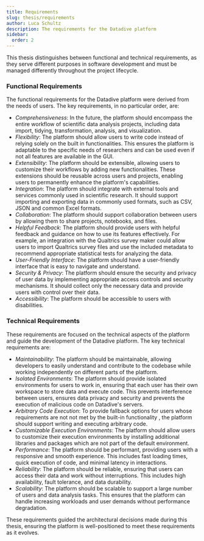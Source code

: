 ```yaml
---
title: Requirements
slug: thesis/requirements
author: Luca Schultz
description: The requirements for the Datadive platform
sidebar:
  order: 2
---
```


This thesis distinguishes between functional and technical requirements, as they serve different purposes in software development and must be managed differently throughout the project lifecycle.

### Functional Requirements

The functional requirements for the Datadive platform were derived from the needs of users. The key requirements, in no particular order, are:

- _Comprehensiveness_: In the future, the platform should encompass the entire workflow of scientific data analysis projects, including data import, tidying, transformation, analysis, and visualization.
- _Flexibility_: The platform should allow users to write code instead of relying solely on the built in functionalities. This ensures the platform is adaptable to the specific needs of researchers and can be used even if not all features are available in the GUI.
- _Extensibility_: The platform should be extensible, allowing users to customize their workflows by adding new functionalities. These extensions should be reusable across users and projects, enabling users to permanently enhance the platform's capabilities.
- _Integration_: The platform should integrate with external tools and services commonly used in scientific research. It should support importing and exporting data in commonly used formats, such as CSV, JSON and common Excel formats.
- _Collaboration_: The platform should support collaboration between users by allowing them to share projects, notebooks, and files.
- _Helpful Feedback_: The platform should provide users with helpful feedback and guidance on how to use its features effectively. For example, an integration with the Qualtrics survey maker could allow users to import Qualtrics survey files and use the included metadata to recommend appropriate statistical tests for analyzing the data.
- _User-Friendly Interface_: The platform should have a user-friendly interface that is easy to navigate and understand.
- _Security & Privacy_: The platform should ensure the security and privacy of user data by implementing appropriate access controls and security mechanisms. It should collect only the necessary data and provide users with control over their data.
- _Accessibility_: The platform should be accessible to users with disabilities.

### Technical Requirements

These requirements are focused on the technical aspects of the platform and guide the development of the Datadive platform. The key technical requirements are:

- _Maintainability_: The platform should be maintainable, allowing developers to easily understand and contribute to the codebase while working independently on different parts of the platform.
- _Isolated Environments_: The platform should provide isolated environments for users to work in, ensuring that each user has their own workspace to store data and execute code. This prevents interference between users, ensures data privacy and security and prevents the execution of malicious code on Datadive's servers.
- _Arbitrary Code Execution_: To provide fallback options for users whose requirements are not not met by the built-in functionality , the platform should support writing and executing arbitrary code.
- _Customizable Execution Environments_: The platform should allow users to customize their execution environments by installing additional libraries and packages which are not part of the default environment.
- _Performance_: The platform should be performant, providing users with a responsive and smooth experience. This includes fast loading times, quick execution of code, and minimal latency in interactions.
- _Reliability_: The platform should be reliable, ensuring that users can access their data and work without interruptions. This includes high availability, fault tolerance, and data durability.
- _Scalability_: The platform should be scalable to support a large number of users and data analysis tasks. This ensures that the platform can handle increasing workloads and user demands without performance degradation.

These requirements guided the architectural decisions made during this thesis, ensuring the platform is well-positioned to meet these requirements as it evolves.
